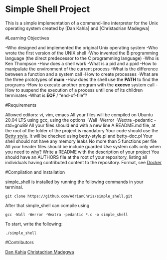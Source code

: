 # Simple Shell Project

This is a simple implementation of a command-line interpreter for the Unix operating system created by [Dan Kahia] and [Christadrian Madegwa]

#Learning Objectives

-Who designed and implemented the original Unix operating system
-Who wrote the first version of the UNIX shell
-Who invented the B programming language (the direct predecessor to the C programming language)
-Who is Ken Thompson
-How does a shell work
-What is a pid and a ppid
-How to manipulate the environment of the current process
-What is the difference between a function and a system call
-How to create processes
-What are the three prototypes of **main**
-How does the shell use the **PATH** to find the programs
-How to execute another program with the **execve** system call
-How to suspend the execution of a process until one of its children terminates
-What is **EOF** / “end-of-file”?

#Requirements

Allowed editors: vi, vim, emacs
All your files will be compiled on Ubuntu 20.04 LTS using gcc, using the options -Wall -Werror -Wextra -pedantic -std=gnu89
All your files should end with a new line
A README.md file, at the root of the folder of the project is mandatory
Your code should use the [Betty style](https://github.com/holbertonschool/Betty/blob/master/betty-style.pl). It will be checked using betty-style.pl and betty-doc.pl
Your shell should not have any memory leaks
No more than 5 functions per file
All your header files should be include guarded
Use system calls only when you need to [why?](https://www.quora.com/Why-are-system-calls-expensive-in-operating-systems)
Write a README with the description of your project
You should have an AUTHORS file at the root of your repository, listing all individuals having contributed content to the repository. Format, see [Docker](https://github.com/moby/moby/blob/master/AUTHORS)

#Compilation and Installation

simple_shell is installed by running the following commands in your terminal.

    git clone https://github.com/AdrianChris/simple_shell.git

After that simple_shell can compile using

    gcc -Wall -Werror -Wextra -pedantic *.c -o simple_shell

To start, write the following:

    ./simple_shell

#Contributors

[Dan Kahia](https://github.com/DANKAHIA)
[Christadrian Madegwa](https://github.com/AdrianChris)

